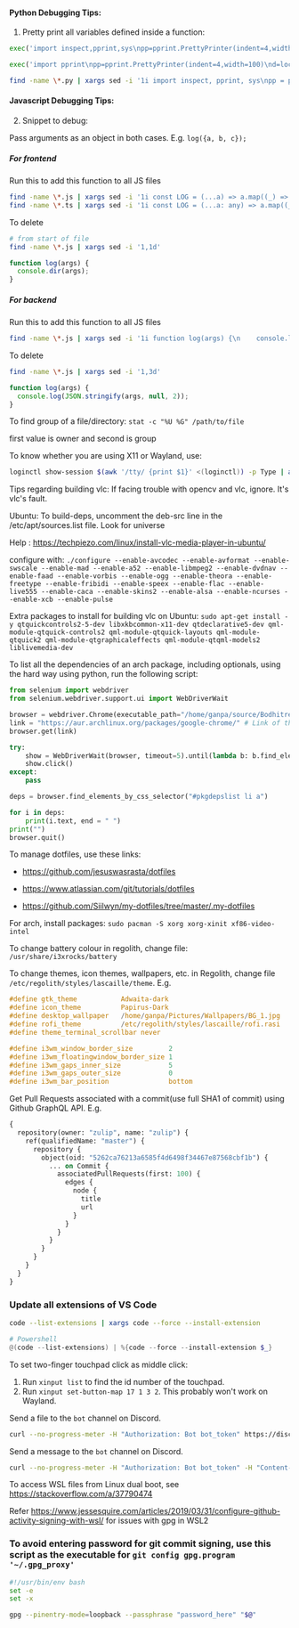 #### Python Debugging Tips:

1. Pretty print all variables defined inside a function:

```python
exec('import inspect,pprint,sys\npp=pprint.PrettyPrinter(indent=4,width=100)\nd={k:v for k,v in locals().items() if not inspect.ismodule(v)}\npp.pprint(d)\nprint("\\nStack trace:")\nfor i in inspect.stack():\n    print(i.function, "\nin", i.filename, "at line no.", i.lineno)', globals())
```

```python
exec('import pprint\npp=pprint.PrettyPrinter(indent=4,width=100)\nd=locals()\ndel d["d"]\nif "__builtins__" in d:\n    del d["__builtins__"]\npp.pprint(d)')
```

```sh
find -name \*.py | xargs sed -i '1i import inspect, pprint, sys\npp = pprint.PrettyPrinter(indent=4, width=100, stream=sys.stderr)\ndef LOG(*args):\n    for arg in args:\n        pp.pprint(arg)'
```

#### Javascript Debugging Tips:

2. Snippet to debug:

Pass arguments as an object in both cases. E.g. `log({a, b, c});`

##### For frontend

Run this to add this function to all JS files

```sh
find -name \*.js | xargs sed -i '1i const LOG = (...a) => a.map((_) => console.debug(JSON.stringify(_, null, 2)));\n'
find -name \*.ts | xargs sed -i '1i const LOG = (...a: any) => a.map((_: any) => console.debug(JSON.stringify(_, null, 2)));\n'
```

To delete

```sh
# from start of file
find -name \*.js | xargs sed -i '1,1d'
```

```javascript
function log(args) {
  console.dir(args);
}
```

##### For backend

Run this to add this function to all JS files

```sh
find -name \*.js | xargs sed -i '1i function log(args) {\n    console.log(JSON.stringify(args, null, 2));\n}\n'
```

To delete

```sh
find -name \*.js | xargs sed -i '1,3d'
```

```javascript
function log(args) {
  console.log(JSON.stringify(args, null, 2));
}
```

To find group of a file/directory: `stat -c "%U %G" /path/to/file`

first value is owner and second is group

To know whether you are using X11 or Wayland, use:

```sh
loginctl show-session $(awk '/tty/ {print $1}' <(loginctl)) -p Type | awk -F= '{print $2}'
```

Tips regarding building vlc:
If facing trouble with opencv and vlc, ignore. It's vlc's fault.

Ubuntu:
To build-deps, uncomment the deb-src line in the /etc/apt/sources.list file. Look for universe

Help : https://techpiezo.com/linux/install-vlc-media-player-in-ubuntu/

configure with:
`./configure --enable-avcodec --enable-avformat --enable-swscale --enable-mad --enable-a52 --enable-libmpeg2 --enable-dvdnav --enable-faad --enable-vorbis --enable-ogg --enable-theora --enable-freetype --enable-fribidi --enable-speex --enable-flac --enable-live555 --enable-caca --enable-skins2 --enable-alsa --enable-ncurses --enable-xcb --enable-pulse`

Extra packages to install for building vlc on Ubuntu:
`sudo apt-get install -y qtquickcontrols2-5-dev libxkbcommon-x11-dev qtdeclarative5-dev qml-module-qtquick-controls2 qml-module-qtquick-layouts qml-module-qtquick2 qml-module-qtgraphicaleffects qml-module-qtqml-models2 liblivemedia-dev`

To list all the dependencies of an arch package, including optionals, using the hard way using python, run the following script:

```python
from selenium import webdriver
from selenium.webdriver.support.ui import WebDriverWait

browser = webdriver.Chrome(executable_path="/home/ganpa/source/Bodhitree-Scrapper/assets/chromedriver_linux")
link = "https://aur.archlinux.org/packages/google-chrome/" # Link of the package
browser.get(link)

try:
    show = WebDriverWait(browser, timeout=5).until(lambda b: b.find_element_by_css_selector("#pkgdepslistlink"))
    show.click()
except:
    pass

deps = browser.find_elements_by_css_selector("#pkgdepslist li a")

for i in deps:
    print(i.text, end = " ")
print("")
browser.quit()
```

To manage dotfiles, use these links:

- https://github.com/jesuswasrasta/dotfiles

- https://www.atlassian.com/git/tutorials/dotfiles

- https://github.com/Siilwyn/my-dotfiles/tree/master/.my-dotfiles

For arch, install packages:
`sudo pacman -S xorg xorg-xinit xf86-video-intel`

To change battery colour in regolith, change file:
`/usr/share/i3xrocks/battery`

To change themes, icon themes, wallpapers, etc. in Regolith, change file `/etc/regolith/styles/lascaille/theme`.
E.g.

```C
#define gtk_theme           Adwaita-dark
#define icon_theme          Papirus-Dark
#define desktop_wallpaper   /home/ganpa/Pictures/Wallpapers/BG_1.jpg
#define rofi_theme          /etc/regolith/styles/lascaille/rofi.rasi
#define theme_terminal_scrollbar never

#define i3wm_window_border_size         2
#define i3wm_floatingwindow_border_size 1
#define i3wm_gaps_inner_size            5
#define i3wm_gaps_outer_size            0
#define i3wm_bar_position               bottom
```

Get Pull Requests associated with a commit(use full SHA1 of commit) using Github GraphQL API.
E.g.

```graphql
{
  repository(owner: "zulip", name: "zulip") {
    ref(qualifiedName: "master") {
      repository {
        object(oid: "5262ca76213a6585f4d6498f34467e87568cbf1b") {
          ... on Commit {
            associatedPullRequests(first: 100) {
              edges {
                node {
                  title
                  url
                }
              }
            }
          }
        }
      }
    }
  }
}
```

### Update all extensions of VS Code
```sh
code --list-extensions | xargs code --force --install-extension
```

```powershell
# Powershell
@(code --list-extensions) | %{code --force --install-extension $_}
```

To set two-finger touchpad click as middle click:

1. Run `xinput list` to find the id number of the touchpad.
2. Run `xinput set-button-map 17 1 3 2`. This probably won't work on Wayland.

Send a file to the `bot` channel on Discord.
```sh
curl --no-progress-meter -H "Authorization: Bot bot_token" https://discord.com/api/v9/channels/873523199252516914/messages -F file=@file_name | jq
```

Send a message to the `bot` channel on Discord.
```sh
curl --no-progress-meter -H "Authorization: Bot bot_token" -H "Content-Type: application/json" https://discord.com/api/v9/channels/873523199252516914/messages -d '{"content": "This is the message"}' | jq
```

To access WSL files from Linux dual boot, see https://stackoverflow.com/a/37790474

Refer https://www.jessesquire.com/articles/2019/03/31/configure-github-activity-signing-with-wsl/ for issues with gpg in WSL2

### To avoid entering password for git commit signing, use this script as the executable for `git config gpg.program '~/.gpg_proxy'`
```bash
#!/usr/bin/env bash
set -e
set -x

gpg --pinentry-mode=loopback --passphrase "password_here" "$@"
```

